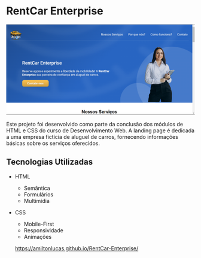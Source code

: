 # RentCar Enterprise

![RentCar Enterprise](./images/rentcar-enterprise-background.png)

Este projeto foi desenvolvido como parte da conclusão dos módulos de HTML e CSS do curso de Desenvolvimento Web. A landing page é dedicada a uma empresa fictícia de aluguel de carros, fornecendo informações básicas sobre os serviços oferecidos.

## Tecnologias Utilizadas

- HTML
  - Semântica
  - Formulários
  - Multimídia
- CSS
  - Mobile-First
  - Responsividade
  - Animações

  https://amiltonlucas.github.io/RentCar-Enterprise/
